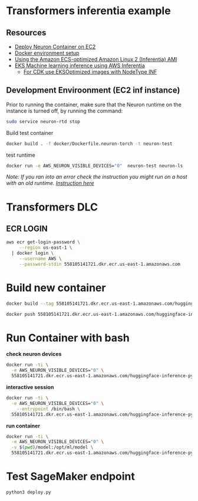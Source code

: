 # Transformers inferentia example


## Resources

* [Deploy Neuron Container on EC2](https://awsdocs-neuron.readthedocs-hosted.com/en/latest/neuron-deploy/dlc-then-ec2-devflow.html)
* [Docker environment setup](https://awsdocs-neuron.readthedocs-hosted.com/en/latest/neuron-deploy/tutorials/tutorial-docker-env-setup.html#docker-environment-setup)
* [Using the Amazon ECS-optimized Amazon Linux 2 (Inferentia) AMI](https://docs.aws.amazon.com/AmazonECS/latest/developerguide/ecs-inference.html#ecs-inference-ami)
* [EKS Machine learning inference using AWS Inferentia](https://docs.aws.amazon.com/eks/latest/userguide/inferentia-support.html)
    * [For CDK use EKSOptimized images with NodeType INF](https://docs.aws.amazon.com/cdk/api/latest/python/aws_cdk.aws_eks_legacy/EksOptimizedImage.html?highlight=nodetype#eksoptimizedimage)


## Development Enviroonment (EC2 inf instance)

Prior to running the container, make sure that the Neuron runtime on the instance is turned off, by running the command:

```bash
sudo service neuron-rtd stop
```

Build test container
```bash
docker build . -f docker/Dockerfile.neuron-torch -t neuron-test
```

test runtime

```bash
docker run -e AWS_NEURON_VISIBLE_DEVICES="0"  neuron-test neuron-ls
```

_Note: If you ran into an error check the instruction you might run on a host with an old runtime. [Instruction here](https://awsdocs-neuron.readthedocs-hosted.com/en/latest/neuron-deploy/tutorials/tutorial-docker-env-setup.html#steps)_

# Transformers DLC

## ECR LOGIN

```bash
aws ecr get-login-password \
     --region us-east-1 \
  | docker login \
     --username AWS \
     --password-stdin 558105141721.dkr.ecr.us-east-1.amazonaws.com
```


# Build new container

```bash
docker build --tag 558105141721.dkr.ecr.us-east-1.amazonaws.com/huggingface-inference-pytorch:neuron --build-arg	TRANSFORMERS_VERSION=4.10.2 --file docker/Dockerfile.neuron .
```

```bash
docker push 558105141721.dkr.ecr.us-east-1.amazonaws.com/huggingface-inference-pytorch:neuron
```

# Run Container with bash

**check neuron devices**
```bash
docker run -ti \
  -e AWS_NEURON_VISIBLE_DEVICES="0" \
  558105141721.dkr.ecr.us-east-1.amazonaws.com/huggingface-inference-pytorch:neuron /opt/aws/neuron/bin/neuron-ls
```

**interactive session**
```bash
docker run -ti \
  -e AWS_NEURON_VISIBLE_DEVICES="0" \
    --entrypoint /bin/bash \
  558105141721.dkr.ecr.us-east-1.amazonaws.com/huggingface-inference-pytorch:neuron
```

**run container**
```bash
docker run -ti \
  -e AWS_NEURON_VISIBLE_DEVICES="0" \
  -v $(pwd)/model:/opt/ml/model \
  558105141721.dkr.ecr.us-east-1.amazonaws.com/huggingface-inference-pytorch:neuron
```

# Test SageMaker endpoint

```bash
python3 deploy.py
```

